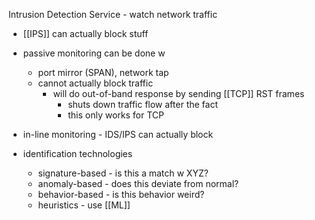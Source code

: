 Intrusion Detection Service - watch network traffic
- [[IPS]] can actually block stuff


- passive monitoring can be done w 
	- port mirror (SPAN), network tap
	- cannot actually block traffic
		- will do out-of-band response by sending [[TCP]] RST frames
			- shuts down traffic flow after the fact
			- this only works for TCP
- in-line monitoring - IDS/IPS can actually block


- identification technologies
	- signature-based - is this a match w XYZ?
	- anomaly-based - does this deviate from normal?
	- behavior-based - is this behavior weird?
	- heuristics - use [[ML]]

